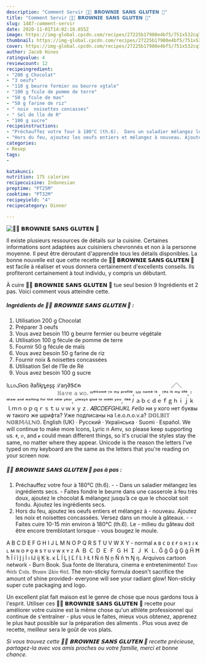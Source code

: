 ```yaml
---
description: "Comment Servir 🍫🥜 𝗕𝗥𝗢𝗪𝗡𝗜𝗘 𝗦𝗔𝗡𝗦 𝗚𝗟𝗨𝗧𝗘𝗡 🥜"
title: "Comment Servir 🍫🥜 𝗕𝗥𝗢𝗪𝗡𝗜𝗘 𝗦𝗔𝗡𝗦 𝗚𝗟𝗨𝗧𝗘𝗡 🥜"
slug: 1487-comment-servir
date: 2020-11-01T14:02:18.655Z
image: https://img-global.cpcdn.com/recipes/27225b17980e4bf5/751x532cq70/🍫🥜-𝗕𝗥𝗢𝗪𝗡𝗜𝗘-𝗦𝗔𝗡𝗦-𝗚𝗟𝗨𝗧𝗘𝗡-🥜-photo-principale-de-la-recette.jpg
thumbnail: https://img-global.cpcdn.com/recipes/27225b17980e4bf5/751x532cq70/🍫🥜-𝗕𝗥𝗢𝗪𝗡𝗜𝗘-𝗦𝗔𝗡𝗦-𝗚𝗟𝗨𝗧𝗘𝗡-🥜-photo-principale-de-la-recette.jpg
cover: https://img-global.cpcdn.com/recipes/27225b17980e4bf5/751x532cq70/🍫🥜-𝗕𝗥𝗢𝗪𝗡𝗜𝗘-𝗦𝗔𝗡𝗦-𝗚𝗟𝗨𝗧𝗘𝗡-🥜-photo-principale-de-la-recette.jpg
author: Jacob Hines
ratingvalue: 4
reviewcount: 12
recipeingredient:
- "200 g Chocolat"
- "3 oeufs"
- "110 g beurre fermier ou beurre vgtale"
- "100 g fcule de pomme de terre"
- "50 g fcule de mas"
- "50 g farine de riz"
- " noix  noisettes concasses"
- " Sel de lle de R"
- "100 g sucre"
recipeinstructions:
- "Préchauffez votre four à 180°C (th.6).  Dans un saladier mélangez les ingrédients secs.  Faites fondre le beurre dans une casserole à feu très doux, ajoutez le chocolat &amp; mélangez jusqu’à ce que le chocolat soit fondu. Ajoutez les ingrédients secs."
- "Hors du feu, ajoutez les oeufs entiers et mélangez à nouveau. Ajoutez les noix et noisettes concassées. Versez dans un moule à gâteaux.  Faites cuire 10-15 min environ à 180°C (th.6). Le milieu du gâteau doit être encore tremblotant lorsque vous bougez le moule."
categories:
- Resep
tags:
- 

katakunci:  
nutrition: 175 calories
recipecuisine: Indonesian
preptime: "PT25M"
cooktime: "PT32M"
recipeyield: "4"
recipecategory: Dinner

---
```



![🍫🥜 𝗕𝗥𝗢𝗪𝗡𝗜𝗘 𝗦𝗔𝗡𝗦 𝗚𝗟𝗨𝗧𝗘𝗡 🥜](https://img-global.cpcdn.com/recipes/27225b17980e4bf5/751x532cq70/🍫🥜-𝗕𝗥𝗢𝗪𝗡𝗜𝗘-𝗦𝗔𝗡𝗦-𝗚𝗟𝗨𝗧𝗘𝗡-🥜-photo-principale-de-la-recette.jpg)

Il existe plusieurs ressources de détails sur la cuisine. Certaines informations sont adaptées aux cuisiniers chevronnés et non à la personne moyenne. Il peut être déroutant d'apprendre tous les détails disponibles. La bonne nouvelle est que cette recette de <strong> 🍫🥜 𝗕𝗥𝗢𝗪𝗡𝗜𝗘 𝗦𝗔𝗡𝗦 𝗚𝗟𝗨𝗧𝗘𝗡 🥜 </strong> est facile à réaliser et vous donnera certainement d'excellents conseils. Ils profiteront certainement à tout individu, y compris un débutant.

<!--inarticleads1-->

À cuire 🍫🥜 𝗕𝗥𝗢𝗪𝗡𝗜𝗘 𝗦𝗔𝗡𝗦 𝗚𝗟𝗨𝗧𝗘𝗡 🥜 tue seul besion 9 Ingrédients et 2 pas. Voici comment vous atteindre cette.

##### Ingrédients de 🍫🥜 𝗕𝗥𝗢𝗪𝗡𝗜𝗘 𝗦𝗔𝗡𝗦 𝗚𝗟𝗨𝗧𝗘𝗡 🥜 :

1. Utilisation 200 g Chocolat
1. Préparer 3 oeufs
1. Vous avez besoin 110 g beurre fermier ou beurre végétale
1. Utilisation 100 g fécule de pomme de terre
1. Fournir 50 g fécule de maïs
1. Vous avez besoin 50 g farine de riz
1. Fournir  noix &amp; noisettes concassées
1. Utilisation  Sel de l’île de Ré
1. Vous avez besoin 100 g sucre


Iʟʟยکɨօռ ∂aჩᶄȵeȿȿ ℒаŋ∂Ꮥℭᵰ ㅤㅤㅤㅤㅤㅤㅤㅤㅤㅤㅤㅤㅤㅤㅤㅤㅤㅤ╱╲ ㅤㅤㅤㅤㅤㅤㅤㅤㅤㅤㅤㅤㅤ 𝙷𝚊𝚟𝚎 𝚊 𝚠𝚘. ᵂᵉˡᶜᵒᵐᵉ ᵀᵒ ᵐʸ ᵖʳᵒᶠⁱˡᵉ, ᴹʸ ⁿᵃᵐᵉ ⁱˢ , ᵀᵉᵃ ⁱˢ ᵐʸ ˡⁱᶠᵉ, ᴵ ᵈʳᵃʷ ᵃⁿᵈ ʷᵃⁱᵗⁱⁿᵍ ᶠᵒʳ ᵗʰᵉ ⁿᵉʷ ʸᵉᵃʳ, ᴬˡʷᵃʸˢ ᵍˡᵃᵈ ᵗᵒ ᵐᵉᵉᵗ ʸᵒᵘ, ˡⁱᵏᵉ 𝐼 ａｂｃｄｅｆｇｈｉｊｋｌｍｎｏｐｑｒｓｔｕｖｗｘｙｚ. 𝐴𝐵𝐶𝐷𝐸𝐹𝐺𝐻𝐼𝐽𝐾𝐿 𝘍𝘦𝘭𝘭𝘰 ни у кого нет буквы w такого же шрифта? Уже подписаны на l.e.o.n.o.v.a? 𝔻𝕆𝕃𝔹𝕀𝕋 ℕ𝕆ℝ𝕄𝔸𝕃ℕ𝕆. English (UK) · Русский · Українська · Suomi · Español. We will continue to make more Icons, Lyric n Amv, so please keep supporting us. 𝖊, 𝕖, and 𝓮 could mean different things, so it&#39;s crucial the styles stay the same, no matter where they appear. Unicode is the reason the letters I&#39;ve typed on my keyboard are the same as the letters that you&#39;re reading on your screen now. 

<!--inarticleads2-->

##### 🍫🥜 𝗕𝗥𝗢𝗪𝗡𝗜𝗘 𝗦𝗔𝗡𝗦 𝗚𝗟𝗨𝗧𝗘𝗡 🥜 pas à pas :

1. Préchauffez votre four à 180°C (th.6). -  - Dans un saladier mélangez les ingrédients secs.  - Faites fondre le beurre dans une casserole à feu très doux, ajoutez le chocolat &amp; mélangez jusqu’à ce que le chocolat soit fondu. Ajoutez les ingrédients secs.
1. Hors du feu, ajoutez les oeufs entiers et mélangez à - nouveau. Ajoutez les noix et noisettes concassées. Versez dans un moule à gâteaux. -  - Faites cuire 10-15 min environ à 180°C (th.6). Le - milieu du gâteau doit être encore tremblotant lorsque - vous bougez le moule.


A B C D E F G H I J L M N O P Q R S T U V W X Y - normal ᴀ ʙ ᴄ ᴅ ᴇ ғ ɢ ʜ ɪ ᴊ ᴋ ʟ ᴍ ɴ ᴏ ᴘ ǫ ʀ s ᴛ ᴜ ᴠ ᴡ x ʏ ᴢ Ａ Ｂ Ｃ Ｄ Ｅ Ｆ Ｇ Ｈ Ｉ Ｊ Ｋ Ｌ. Ğ ğ Ġ ġ Ģ ģ Ĥ Ħ ħ Ī ī ĭ Į į İ ı Ĳ ĳ Ķ ķ. ĸ Ĺ ĺ Ļ ļ Ľ ľ Ŀ ŀ Ł ł Ń ń Ņ ņ Ň ň ŉ Ŋ ŋ. Arquivos cartoon network - Burn Book. Sua fonte de literatura, cinema e entretenimento! 𝔇𝔬𝔭𝔢 𝔊𝔦𝔯𝔩𝔰 𝔒𝔫𝔩𝔶. 𝔅𝔯𝔬𝔴𝔫 𝔖𝔨𝔦𝔫 𝔊𝔦𝔯𝔩. The non-sticky formula doesn&#39;t sacrifice the amount of shine provided- everyone will see your radiant glow! Non-sticky super cute packaging and logo. 

<!--inarticleads1-->

<p>
Un excellent plat fait maison est le genre de chose que nous gardons tous à l'esprit. Utiliser ces 🍫🥜 𝗕𝗥𝗢𝗪𝗡𝗜𝗘 𝗦𝗔𝗡𝗦 𝗚𝗟𝗨𝗧𝗘𝗡 🥜 recette pour améliorer votre cuisine est la même chose qu'un athlète professionnel qui continue de s'entraîner - plus vous le faites, mieux vous obtenez, apprenez le plus haut possible sur la préparation des aliments . Plus vous avez de recette, meilleur sera le goût de vos plats.
</p>

<p>
<i>Si vous trouvez cette 🍫🥜 𝗕𝗥𝗢𝗪𝗡𝗜𝗘 𝗦𝗔𝗡𝗦 𝗚𝗟𝗨𝗧𝗘𝗡 🥜 recette précieuse, partagez-la avec vos amis proches ou votre famille, merci et bonne chance.</i>
</p>
